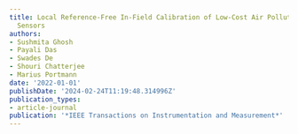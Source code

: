 ```yaml
---
title: Local Reference-Free In-Field Calibration of Low-Cost Air Pollution Monitoring
  Sensors
authors:
- Sushmita Ghosh
- Payali Das
- Swades De
- Shouri Chatterjee
- Marius Portmann
date: '2022-01-01'
publishDate: '2024-02-24T11:19:48.314996Z'
publication_types:
- article-journal
publication: '*IEEE Transactions on Instrumentation and Measurement*'
---
```

